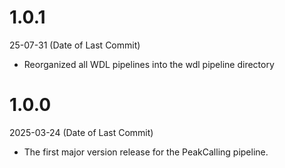 # 1.0.1
25-07-31 (Date of Last Commit)

* Reorganized all WDL pipelines into the wdl pipeline directory

# 1.0.0

2025-03-24 (Date of Last Commit)

* The first major version release for the PeakCalling pipeline.